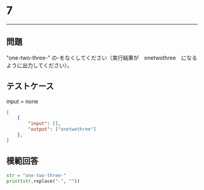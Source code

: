 # 7

---
## 問題

"one-two-three-" の-をなくしてください（実行結果が　onetwothree　になるように出力してください）。

## テストケース
input = none
```json
[
	{
		"input": [],
		"output": ["onetwothree"]
  	},
]
```

## 模範回答
```python
str = "one-two-three-"
print(str.replace("-", ""))
```